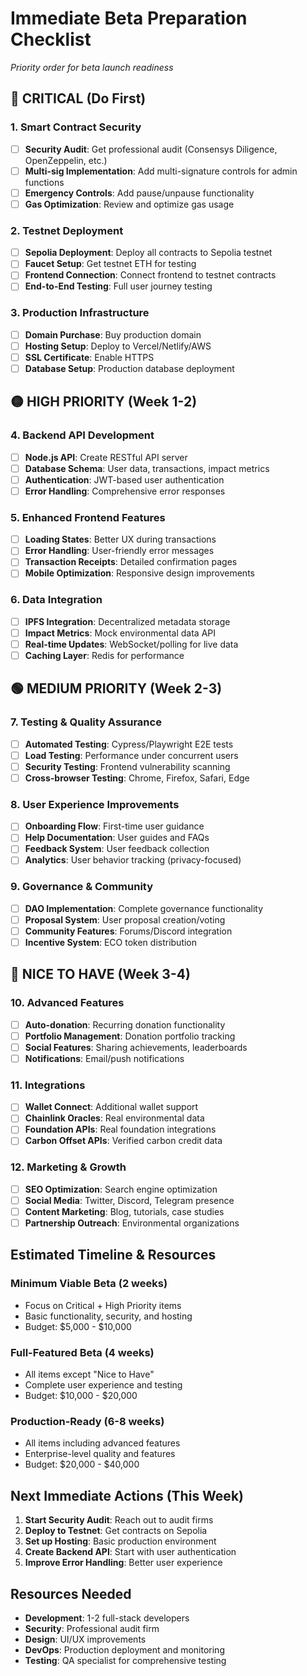 # Immediate Beta Preparation Checklist

_Priority order for beta launch readiness_

## 🔴 CRITICAL (Do First)

### 1. Smart Contract Security

- [ ] **Security Audit**: Get professional audit (Consensys Diligence, OpenZeppelin, etc.)
- [ ] **Multi-sig Implementation**: Add multi-signature controls for admin functions
- [ ] **Emergency Controls**: Add pause/unpause functionality
- [ ] **Gas Optimization**: Review and optimize gas usage

### 2. Testnet Deployment

- [ ] **Sepolia Deployment**: Deploy all contracts to Sepolia testnet
- [ ] **Faucet Setup**: Get testnet ETH for testing
- [ ] **Frontend Connection**: Connect frontend to testnet contracts
- [ ] **End-to-End Testing**: Full user journey testing

### 3. Production Infrastructure

- [ ] **Domain Purchase**: Buy production domain
- [ ] **Hosting Setup**: Deploy to Vercel/Netlify/AWS
- [ ] **SSL Certificate**: Enable HTTPS
- [ ] **Database Setup**: Production database deployment

## 🟡 HIGH PRIORITY (Week 1-2)

### 4. Backend API Development

- [ ] **Node.js API**: Create RESTful API server
- [ ] **Database Schema**: User data, transactions, impact metrics
- [ ] **Authentication**: JWT-based user authentication
- [ ] **Error Handling**: Comprehensive error responses

### 5. Enhanced Frontend Features

- [ ] **Loading States**: Better UX during transactions
- [ ] **Error Handling**: User-friendly error messages
- [ ] **Transaction Receipts**: Detailed confirmation pages
- [ ] **Mobile Optimization**: Responsive design improvements

### 6. Data Integration

- [ ] **IPFS Integration**: Decentralized metadata storage
- [ ] **Impact Metrics**: Mock environmental data API
- [ ] **Real-time Updates**: WebSocket/polling for live data
- [ ] **Caching Layer**: Redis for performance

## 🟢 MEDIUM PRIORITY (Week 2-3)

### 7. Testing & Quality Assurance

- [ ] **Automated Testing**: Cypress/Playwright E2E tests
- [ ] **Load Testing**: Performance under concurrent users
- [ ] **Security Testing**: Frontend vulnerability scanning
- [ ] **Cross-browser Testing**: Chrome, Firefox, Safari, Edge

### 8. User Experience Improvements

- [ ] **Onboarding Flow**: First-time user guidance
- [ ] **Help Documentation**: User guides and FAQs
- [ ] **Feedback System**: User feedback collection
- [ ] **Analytics**: User behavior tracking (privacy-focused)

### 9. Governance & Community

- [ ] **DAO Implementation**: Complete governance functionality
- [ ] **Proposal System**: User proposal creation/voting
- [ ] **Community Features**: Forums/Discord integration
- [ ] **Incentive System**: ECO token distribution

## 🔵 NICE TO HAVE (Week 3-4)

### 10. Advanced Features

- [ ] **Auto-donation**: Recurring donation functionality
- [ ] **Portfolio Management**: Donation portfolio tracking
- [ ] **Social Features**: Sharing achievements, leaderboards
- [ ] **Notifications**: Email/push notifications

### 11. Integrations

- [ ] **Wallet Connect**: Additional wallet support
- [ ] **Chainlink Oracles**: Real environmental data
- [ ] **Foundation APIs**: Real foundation integrations
- [ ] **Carbon Offset APIs**: Verified carbon credit data

### 12. Marketing & Growth

- [ ] **SEO Optimization**: Search engine optimization
- [ ] **Social Media**: Twitter, Discord, Telegram presence
- [ ] **Content Marketing**: Blog, tutorials, case studies
- [ ] **Partnership Outreach**: Environmental organizations

## Estimated Timeline & Resources

### Minimum Viable Beta (2 weeks)

- Focus on Critical + High Priority items
- Basic functionality, security, and hosting
- Budget: $5,000 - $10,000

### Full-Featured Beta (4 weeks)

- All items except "Nice to Have"
- Complete user experience and testing
- Budget: $10,000 - $20,000

### Production-Ready (6-8 weeks)

- All items including advanced features
- Enterprise-level quality and features
- Budget: $20,000 - $40,000

## Next Immediate Actions (This Week)

1. **Start Security Audit**: Reach out to audit firms
2. **Deploy to Testnet**: Get contracts on Sepolia
3. **Set up Hosting**: Basic production environment
4. **Create Backend API**: Start with user authentication
5. **Improve Error Handling**: Better user experience

## Resources Needed

- **Development**: 1-2 full-stack developers
- **Security**: Professional audit firm
- **Design**: UI/UX improvements
- **DevOps**: Production deployment and monitoring
- **Testing**: QA specialist for comprehensive testing
